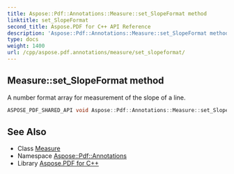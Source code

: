 ```yaml
---
title: Aspose::Pdf::Annotations::Measure::set_SlopeFormat method
linktitle: set_SlopeFormat
second_title: Aspose.PDF for C++ API Reference
description: 'Aspose::Pdf::Annotations::Measure::set_SlopeFormat method. A number format array for measurement of the slope of a line in C++.'
type: docs
weight: 1400
url: /cpp/aspose.pdf.annotations/measure/set_slopeformat/
---
```

## Measure::set_SlopeFormat method


A number format array for measurement of the slope of a line.

```cpp
ASPOSE_PDF_SHARED_API void Aspose::Pdf::Annotations::Measure::set_SlopeFormat(System::SharedPtr<Measure::NumberFormatList> value)
```

## See Also

* Class [Measure](../)
* Namespace [Aspose::Pdf::Annotations](../../)
* Library [Aspose.PDF for C++](../../../)
